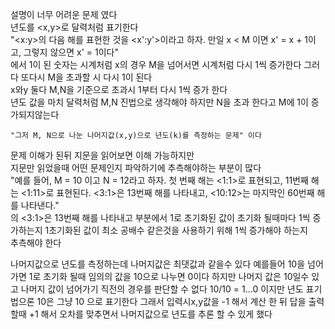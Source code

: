 설명이 너무 어려운 문제 였다<br>
년도를 <x,y>로 달력처럼 표기한다<br>
"<x:y>의 다음 해를 표현한 것을 <x':y'>이라고 하자. 만일 x < M 이면 x' = x + 1이고, 그렇지 않으면 x' = 1이다"<br>
에서 1이 된 숫자는 시계처럼 x의 경우 M을 넘어서면 시계처럼 다시 1씩 증가한다 그러다 또다시 M을 초과할 시 다시 1이 된다<br>
x와y 둘다 M,N을 기준으로 초과시 1부터 다시 1씩 증가 한다<br>
년도 값을 마치 달력처럼 M,N 진법으로 생각해야 하지만 N을 초과 한다고 M에 1이 증가되지않는다<br>
```
"그저 M, N으로 나눈 나머지값(x,y)으로 년도(k)를 측정하는 문제" 이다
```
문제 이해가 된뒤 지문을 읽어보면 이해 가능하지만<br>
지문만 읽었을때 어떤 문제인지 파악하기에 추측해야하는 부분이 많다<br>
"예를 들어, M = 10 이고 N = 12라고 하자. 첫 번째 해는 <1:1>로 표현되고, 11번째 해는 <1:11>로 표현된다. <3:1>은 13번째 해를 나타내고, <10:12>는 마지막인 60번째 해를 나타낸다."<br>
의 <3:1>은 13번째 해를 나타내고 부분에서 1로 초기화된 값이 초기화 될때마다 1씩 증가하는지 1초기화된 값이 최소 공배수 같은것을 사용하기 위해 1씩 증가해야 하는지<br>
추측해야 한다<br>

나머지값으로 년도를 측정하는데 나머지값은 최댓값과 같을수 있다
예를들어 10을 넘어가면 1로 초기화 될때 임의의 값을 10으로 나누면 0이다
하지만 나머지 값은 10일수 있고
나머지 값이 넘어가기 직전의 경우를 판단할 수 없다
10/10 = 1...0 이지만
년도 표기법으론 10은 그냥 10 으로 표기한다
그래서 입력시x,y값을 -1 해서 계산 한 뒤 답을 출력할때 +1 해서 오차를 맞추면서 나머지값으로 년도를 추론 할 수 있게 했다


